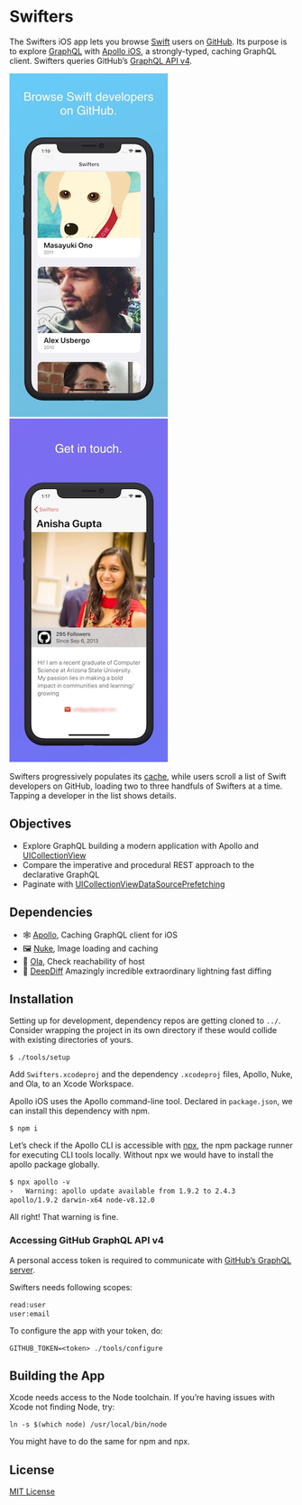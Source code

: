 # Swifters

The Swifters iOS app lets you browse [Swift](https://swift.org/) users on [GitHub](https://github.com). Its purpose is to explore [GraphQL](https://graphql.org) with [Apollo iOS](https://www.apollographql.com/docs/ios/), a strongly-typed, caching GraphQL client. Swifters queries GitHub’s [GraphQL API v4](https://developer.github.com/v4/).

![Screenshot 1](./docs/1.jpg) ![Screenshot 2](./docs/2.jpg)

Swifters progressively populates its [cache](https://www.apollographql.com/docs/ios/watching-queries.html), while users scroll a list of Swift developers on GitHub, loading two to three handfuls of Swifters at a time. Tapping a developer in the list shows details.

## Objectives

- Explore GraphQL building a modern application with Apollo and [UICollectionView](https://developer.apple.com/documentation/uikit/uicollectionview)
- Compare the imperative and procedural REST approach to the declarative GraphQL
- Paginate with [UICollectionViewDataSourcePrefetching](https://developer.apple.com/documentation/uikit/uicollectionviewdatasourceprefetching)

## Dependencies

- 🕸 [Apollo](https://github.com/apollographql/apollo-ios), Caching GraphQL client for iOS
- 🖼 [Nuke](https://github.com/kean/Nuke), Image loading and caching
- 🔗 [Ola](https://github.com/michaelnisi/ola), Check reachability of host
- 🦀 [DeepDiff](https://github.com/onmyway133/DeepDiff) Amazingly incredible extraordinary lightning fast diffing

## Installation

Setting up for development, dependency repos are getting cloned to `../`. Consider wrapping the project in its own directory if these would collide with existing directories of yours.

```
$ ./tools/setup
```

Add `Swifters.xcodeproj` and the dependency `.xcodeproj` files, Apollo, Nuke, and Ola, to an Xcode Workspace.

Apollo iOS uses the Apollo command-line tool. Declared in `package.json`, we can install this dependency with npm.

```
$ npm i
```

Let’s check if the Apollo CLI is accessible with [npx](https://blog.npmjs.org/post/162869356040/introducing-npx-an-npm-package-runner), the npm package runner for executing CLI tools locally. Without npx we would have to install the apollo package globally.

```
$ npx apollo -v
›   Warning: apollo update available from 1.9.2 to 2.4.3
apollo/1.9.2 darwin-x64 node-v8.12.0
```

All right! That warning is fine.

### Accessing GitHub GraphQL API v4

A personal access token is required to communicate with [GitHub’s GraphQL server](https://developer.github.com/v4/guides/forming-calls/#authenticating-with-graphql).

Swifters needs following scopes:

```
read:user
user:email
```

To configure the app with your token, do:

```
GITHUB_TOKEN=<token> ./tools/configure
```

## Building the App

Xcode needs access to the Node toolchain. If you’re having issues with Xcode not finding Node, try:

```
ln -s $(which node) /usr/local/bin/node
```

You might have to do the same for npm and npx.

## License

[MIT License](https://github.com/michaelnisi/swifters/blob/master/LICENSE)

